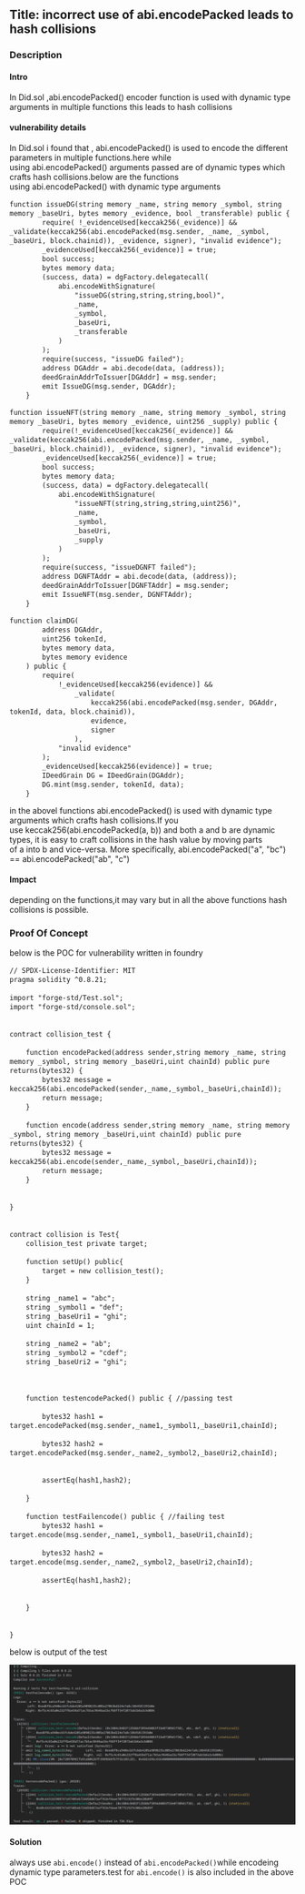 ## Title: incorrect use of abi.encodePacked leads to hash collisions

### Description

#### Intro
In Did.sol ,abi.encodePacked() encoder function is used with dynamic type arguments in multiple functions this leads to hash collisions

#### vulnerability details

In Did.sol i found that , abi.encodePacked() is used to encode the different parameters in multiple functions.here while using abi.encodePacked() arguments passed are of dynamic types which crafts hash collisions.below are the functions using abi.encodePacked() with dynamic type arguments

```
function issueDG(string memory _name, string memory _symbol, string memory _baseUri, bytes memory _evidence, bool _transferable) public {
        require( !_evidenceUsed[keccak256(_evidence)] && _validate(keccak256(abi.encodePacked(msg.sender, _name, _symbol, _baseUri, block.chainid)), _evidence, signer), "invalid evidence");
        _evidenceUsed[keccak256(_evidence)] = true;
        bool success;
        bytes memory data;
        (success, data) = dgFactory.delegatecall(
            abi.encodeWithSignature(
                "issueDG(string,string,string,bool)",
                _name,
                _symbol,
                _baseUri,
                _transferable
            )
        );
        require(success, "issueDG failed");
        address DGAddr = abi.decode(data, (address));
        deedGrainAddrToIssuer[DGAddr] = msg.sender;
        emit IssueDG(msg.sender, DGAddr);
    }

```

```
function issueNFT(string memory _name, string memory _symbol, string memory _baseUri, bytes memory _evidence, uint256 _supply) public {
        require(!_evidenceUsed[keccak256(_evidence)] && _validate(keccak256(abi.encodePacked(msg.sender, _name, _symbol, _baseUri, block.chainid)), _evidence, signer), "invalid evidence");
        _evidenceUsed[keccak256(_evidence)] = true;
        bool success;
        bytes memory data;
        (success, data) = dgFactory.delegatecall(
            abi.encodeWithSignature(
                "issueNFT(string,string,string,uint256)",
                _name,
                _symbol,
                _baseUri,
                _supply
            )
        );
        require(success, "issueDGNFT failed");
        address DGNFTAddr = abi.decode(data, (address));
        deedGrainAddrToIssuer[DGNFTAddr] = msg.sender;
        emit IssueNFT(msg.sender, DGNFTAddr);
    }

```
```
function claimDG(
        address DGAddr,
        uint256 tokenId,
        bytes memory data,
        bytes memory evidence
    ) public {
        require(
            !_evidenceUsed[keccak256(evidence)] &&
                _validate(
                    keccak256(abi.encodePacked(msg.sender, DGAddr, tokenId, data, block.chainid)),
                    evidence,
                    signer
                ),
            "invalid evidence"
        );
        _evidenceUsed[keccak256(evidence)] = true;
        IDeedGrain DG = IDeedGrain(DGAddr);
        DG.mint(msg.sender, tokenId, data);
    }

```

in the abovel functions abi.encodePacked() is used with dynamic type arguments which crafts hash collisions.If you use keccak256(abi.encodePacked(a, b)) and both a and b are dynamic types, it is easy to craft collisions in the hash value by moving parts of a into b and vice-versa. More specifically, abi.encodePacked("a", "bc") == abi.encodePacked("ab", "c")

#### Impact

depending on the functions,it may vary but in all the above functions hash collisions is possible.

### Proof Of Concept

below is the POC for vulnerability written in foundry

```
// SPDX-License-Identifier: MIT
pragma solidity ^0.8.21;

import "forge-std/Test.sol";
import "forge-std/console.sol";


contract collision_test {

    function encodePacked(address sender,string memory _name, string memory _symbol, string memory _baseUri,uint chainId) public pure returns(bytes32) {
        bytes32 message = keccak256(abi.encodePacked(sender,_name,_symbol,_baseUri,chainId));
        return message;
    }

    function encode(address sender,string memory _name, string memory _symbol, string memory _baseUri,uint chainId) public pure returns(bytes32) {
        bytes32 message = keccak256(abi.encode(sender,_name,_symbol,_baseUri,chainId));
        return message;
    }


}


contract collision is Test{
    collision_test private target;

    function setUp() public{
        target = new collision_test();
    }

    string _name1 = "abc";
    string _symbol1 = "def";
    string _baseUri1 = "ghi";
    uint chainId = 1;

    string _name2 = "ab";
    string _symbol2 = "cdef";
    string _baseUri2 = "ghi";



    function testencodePacked() public { //passing test

        bytes32 hash1 = target.encodePacked(msg.sender,_name1,_symbol1,_baseUri1,chainId);

        bytes32 hash2 = target.encodePacked(msg.sender,_name2,_symbol2,_baseUri2,chainId);


        assertEq(hash1,hash2);

    }

    function testFailencode() public { //failing test
        bytes32 hash1 = target.encode(msg.sender,_name1,_symbol1,_baseUri1,chainId);

        bytes32 hash2 = target.encode(msg.sender,_name2,_symbol2,_baseUri2,chainId);

        assertEq(hash1,hash2);


    }


}

```

below is output of the test

![9.png](../../attachments/png/9.png)

#### Solution

always use `abi.encode()` instead of `abi.encodePacked()`while encodeing dynamic type parameters.test for `abi.encode()` is also included in the above POC